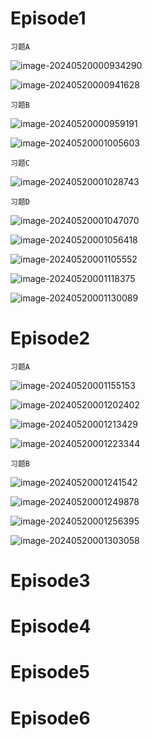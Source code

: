 # Episode1

`习题A`

![image-20240520000934290](assets/Unit_3/image-20240520000934290.png)

![image-20240520000941628](assets/Unit_3/image-20240520000941628.png)

`习题B`

![image-20240520000959191](assets/Unit_3/image-20240520000959191.png)

![image-20240520001005603](assets/Unit_3/image-20240520001005603.png)

`习题C`

![image-20240520001028743](assets/Unit_3/image-20240520001028743.png)

`习题D`

![image-20240520001047070](assets/Unit_3/image-20240520001047070.png)

![image-20240520001056418](assets/Unit_3/image-20240520001056418.png)

![image-20240520001105552](assets/Unit_3/image-20240520001105552.png)

![image-20240520001118375](assets/Unit_3/image-20240520001118375.png)

![image-20240520001130089](assets/Unit_3/image-20240520001130089.png)

# Episode2

`习题A`

![image-20240520001155153](assets/Unit_3/image-20240520001155153.png)

![image-20240520001202402](assets/Unit_3/image-20240520001202402.png)

![image-20240520001213429](assets/Unit_3/image-20240520001213429.png)

![image-20240520001223344](assets/Unit_3/image-20240520001223344.png)

`习题B`

![image-20240520001241542](assets/Unit_3/image-20240520001241542.png)

![image-20240520001249878](assets/Unit_3/image-20240520001249878.png)

![image-20240520001256395](assets/Unit_3/image-20240520001256395.png)

![image-20240520001303058](assets/Unit_3/image-20240520001303058.png)

# Episode3





# Episode4



# Episode5



# Episode6


